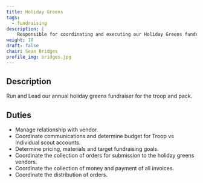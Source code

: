 ```yaml
---
title: Holiday Greens
tags:
  - fundraising
description: |
    Responsible for coordinating and executing our Holiday Greens fundraiser
weight: 10
draft: false
chair: Sean Bridges
profile_img: bridges.jpg
---
```


## Description

Run and Lead our annual holiday greens fundraiser for the troop and pack.

## Duties

- Manage relationship with vendor.
- Coordinate communications and determine budget for Troop vs Individual scout
  accounts.
- Determine pricing, materials and target fundraising goals.
- Coordinate the collection of orders for submission to the holiday greens
  vendors.
- Coordinate the collection of money and payment of all invoices.
- Coordinate the distribution of orders.
